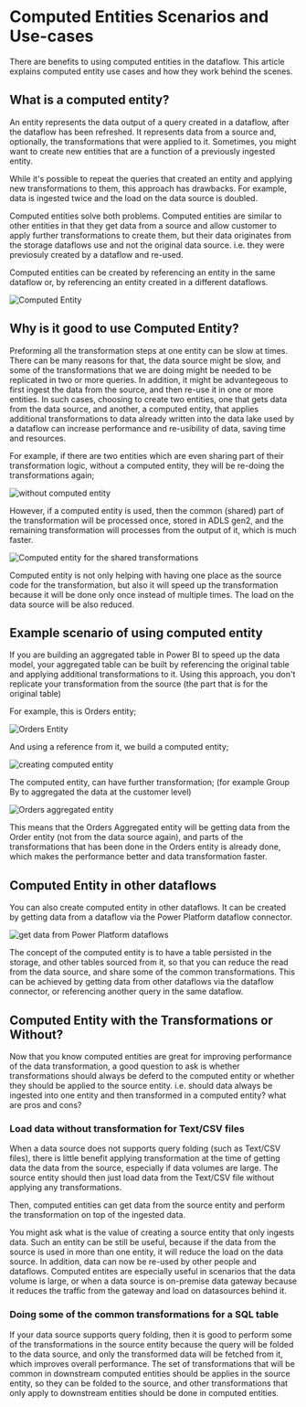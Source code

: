 # Computed Entities Scenarios and Use-cases

There are benefits to using computed entities in the dataflow. This article explains computed entity use cases and how they work behind the scenes.

## What is a computed entity?

An entity represents the data output of a query created in a dataflow, after the dataflow has been refreshed. It represents data from a source and, optionally, the transformations that were applied to it. Sometimes, you might want to create new entities that are a function of a previously ingested entity.

While it's possible to repeat the queries that created an entity and applying new transformations to them, this approach has drawbacks. For example, data is ingested twice and the load on the data source is doubled.

Computed entities solve both problems. Computed entities are similar to other entities in that they get data from a source and allow customer to apply further transformations to create them, but their data originates from the storage dataflows use and not the original data source. i.e. they were previosuly created by a dataflow and re-used.

Computed entities can be created by referencing an entity in the same dataflow or, by referencing an entity created in a different dataflows.

![Computed Entity](https://docs.microsoft.com/power-bi/transform-model/media/service-dataflows-computed-entities-premium/computed-entities-premium_00.png)

## Why is it good to use Computed Entity?

Preforming all the transformation steps at one entity can be slow at times. There can be many reasons for that, the data source might be slow, and some of the transformations that we are doing might be needed to be replicated in two or more queries. In addition, it might be advantegeous to first ingest the data from the source, and then re-use it in one or more entities. In such cases, choosing to create two entities, one that gets data from the data source, and another, a computed entity, that applies additional transformations to data already written into the data lake used by a dataflow can increase performance and re-usibility of data, saving time and resources.

For example, if there are two entities which are even sharing part of their transformation logic, without a computed entity, they will be re-doing the transformations again;

![without computed entity](media/SeparateEntities.png)

However, if a computed entity is used, then the common (shared) part of the transformation will be processed once, stored in ADLS gen2, and the remaining transformation will processes from the output of it, which is much faster.

![Computed entity for the shared transformations](media/Computedentityinbetween.png)

Computed entity is not only helping with having one place as the source code for the transformation, but also it will speed up the transformation because it will be done only once instead of multiple times. The load on the data source will be also reduced.

## Example scenario of using computed entity

If you are building an aggregated table in Power BI to speed up the data model, your aggregated table can be built by referencing the original table and applying additional transformations to it. Using this approach, you don't replicate your transformation from the source (the part that is for the original table)

For example, this is Orders entity; 

![Orders Entity](media/ordersentity.png)

And using a reference from it, we build a computed entity;

![creating computed entity](media/ordersentityreferenced.png)

The computed entity, can have further transformation; (for example Group By to aggregated the data at the customer level)

![Orders aggregated entity](media/ordersaggregatedentity.png)

This means that the Orders Aggregated entity will be getting data from the Order entity (not from the data source again), and parts of the transformations that has been done in the Orders entity is already done, which makes the performance better and data transformation faster.

## Computed Entity in other dataflows

You can also create computed entity in other dataflows. It can be created by getting data from a dataflow via the Power Platform dataflow connector.

![get data from Power Platform dataflows](media/getdatafromppdataflows.png)

The concept of the computed entity is to have a table persisted in the storage, and other tables sourced from it, so that you can reduce the read from the data source, and share some of the common transformations. This can be achieved by getting data from other dataflows via the dataflow connector, or referencing another query in the same dataflow.

## Computed Entity with the Transformations or Without?

Now that you know computed entities are great for improving performance of the data transformation, a good question to ask is whether transformations should always be deferd to the computed entity or whether they should be applied to the source entity. i.e. should data always be ingested into one entity and then transformed in a computed entity? what are pros and cons?

### Load data without transformation for Text/CSV files

When a data source does not supports query folding (such as Text/CSV files), there is little benefit applying transformation at the time of getting data the data from the source, especially if data volumes are large. The source entity should then just load data from the Text/CSV file without applying any transformations.

Then, computed entities can get data from the source entity and perform the transformation on top of the ingested data.

You might ask what is the value of creating a source entity that only ingests data. Such an entity can be still be useful, because if the data from the source is used in more than one entity, it will reduce the load on the data source. In addition, data can now be re-used by other people and dataflows. Computed entites are especially useful in scenarios that the data volume is large, or when a data source is on-premise data gateway because it reduces the traffic from the gateway and load on datasources behind it. 

### Doing some of the common transformations for a SQL table

If your data source supports query folding, then it is good to perform some of the transformations in the source entity because the query will be folded to the data source, and only the transformed data will be fetched from it, which improves overall performance. The set of transformations that will be common in downstream computed entities should be applies in the source entity, so they can be folded to the source, and other transformations that only apply to downstream entities should be done in computed entities.

